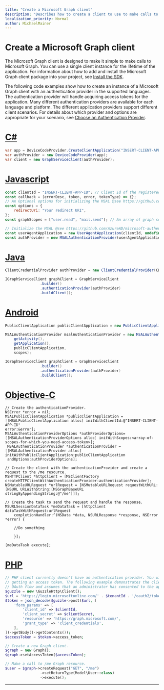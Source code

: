 ```yaml
---
title: "Create a Microsoft Graph client"
description: "Describes how to create a client to use to make calls to Microsoft Graph. Includes how to set up authentication and select a sovereign cloud."
localization_priority: Normal
author: MichaelMainer
---
```


# Create a Microsoft Graph client

The Microsoft Graph client is designed to make it simple to make calls to Microsoft Graph. You can use a single client instance for the lifetime of the application. For information about how to add and install the Microsoft Graph client package into your project, see  [Install the SDK](sdk-installation.md).

The following code examples show how to create an instance of a Microsoft Graph client with an authentication provider in the supported languages. The authentication provider will handle acquiring access tokens for the application. Many different authentication providers are available for each language and platform. The different application providers support different client scenarios. For details about which provider and options are appropriate for your scenario, see [Choose an Authentication Provider](choose-authentication-providers.md).

# [C#](#tab/CS)

```csharp
var app = DeviceCodeProvider.CreateClientApplication("INSERT-CLIENT-APP-ID");
var authProvider = new DeviceCodeProvider(app);
var client = new GraphServiceClient(authProvider);
```

# [Javascript](#tab/Javascript)

```javascript
const clientId = "INSERT-CLIENT-APP-ID"; // Client Id of the registered application
const callback = (errorDesc, token, error, tokenType) => {};
// An Optional options for initializing the MSAL @see https://github.com/AzureAD/microsoft-authentication-library-for-js/wiki/MSAL-basics#configuration-options
const options = {
	redirectUri: "Your redirect URI",
};
const graphScopes = ["user.read", "mail.send"]; // An array of graph scopes

// Initialize the MSAL @see https://github.com/AzureAD/microsoft-authentication-library-for-js/wiki/MSAL-basics#initialization-of-msal
const userAgentApplication = new UserAgentApplication(clientId, undefined, callback, options);
const authProvider = new MSALAuthenticationProvider(userAgentApplication, scopes);
```

# [Java](#tab/Java)

```java
ClientCredentialProvider authProvider = new ClientCredentialProvider(CLIENT_ID, SCOPES, CLIENT_SECRET, TENANT_GUID, NATIONAL_CLOUD);

IGraphServiceClient graphClient = GraphServiceClient
				.builder()
				.authenticationProvider(authProvider)
				.buildClient();
```

# [Android](#tab/Android)

```java
PublicClientApplication publicClientApplication = new PublicClientApplication(getApplicationContext(), "INSERT-CLIENT-APP-ID");

MSALAuthenticationProvider msalAuthenticationProvider = new MSALAuthenticationProvider(
    getActivity(),
    getApplication(),
    publicClientApplication,
    scopes);

IGraphServiceClient graphClient = GraphServiceClient
				.builder()
				.authenticationProvider(authProvider)
				.buildClient();
```

# [Objective-C](#tab/Objective-C)

```objc
// Create the authenticationProvider.
NSError *error = nil;
MSALPublicClientApplication *publicClientApplication = [[MSALPublicClientApplication alloc] initWithClientId:@"INSERT-CLIENT-APP-ID" 
error:&error];
MSALAuthenticationProviderOptions *authProviderOptions= [[MSALAuthenticationProviderOptions alloc] initWithScopes:<array-of-scopes-for-which-you-need-access-token>];
 MSALAuthenticationProvider *authenticationProvider = [[MSALAuthenticationProvider alloc] initWithPublicClientApplication:publicClientApplication 
 andOptions:authProviderOptions];

// Create the client with the authenticationProvider and create a request to the /me resource.
MSHTTPClient *httpClient = [MSClientFactory createHTTPClientWithAuthenticationProvider:authenticationProvider];
NSMutableURLRequest *urlRequest = [NSMutableURLRequest requestWithURL:[NSURL URLWithString:[MSGraphBaseURL stringByAppendingString:@"/me"]]];

// Create the task to send the request and handle the response.
MSURLSessionDataTask *meDataTask = [httpClient dataTaskWithRequest:urlRequest
	completionHandler:^(NSData *data, NSURLResponse *response, NSError *error) {

	//Do something

	}];

[meDataTask execute];
```

# [PHP](#tab/PHP)

```php
// PHP client currently doesn't have an authentication provider. You will need to handle
// getting an access token. The following example demonstrates the client credential
// OAuth flow and assumes that an administrator has consented to the application.
$guzzle = new \GuzzleHttp\Client();
$url = 'https://login.microsoftonline.com/' . $tenantId . '/oauth2/token?api-version=1.0';
$token = json_decode($guzzle->post($url, [
    'form_params' => [
        'client_id' => $clientId,
        'client_secret' => $clientSecret,
        'resource' => 'https://graph.microsoft.com/',
        'grant_type' => 'client_credentials',
    ],
])->getBody()->getContents());
$accessToken = $token->access_token;

// Create a new Graph client.
$graph = new Graph();
$graph->setAccessToken($accessToken);

// Make a call to /me Graph resource.
$user = $graph->createRequest("GET", "/me")
				->setReturnType(Model\User::class)
				->execute();
```
---
